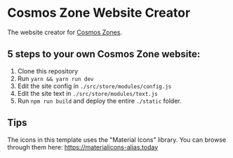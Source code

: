 # Cosmos Zone Website Creator

The website creator for [Cosmos Zones](https://cosmos.network).

## 5 steps to your own Cosmos Zone website:

1. Clone this repository
2. Run `yarn && yarn run dev`
3. Edit the site config in `./src/store/modules/config.js`
4. Edit the site text in `./src/store/modules/text.js`
5. Run `npm run build` and deploy the entire `./static` folder.

## Tips

The icons in this template uses the "Material Icons" library. You can browse through them here: https://materialicons-alias.today
